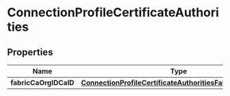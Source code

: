 
# ConnectionProfileCertificateAuthorities

## Properties
Name | Type | Description | Notes
------------ | ------------- | ------------- | -------------
**fabricCaOrgIDCaID** | [**ConnectionProfileCertificateAuthoritiesFabriccaorgIDcaID**](ConnectionProfileCertificateAuthoritiesFabriccaorgIDcaID.md) |  |  [optional]




